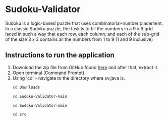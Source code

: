 # Sudoku-Validator

Sudoku is a logic-based puzzle that uses combinatorial-number placement. In a classic Sudoku puzzle,
the task is to fill the numbers in a 9 x 9 grid laced in such a way that each row, each column, and 
each of the sub-grid of the size 3 x 3 contains all the numbers from 1 to 9 (1 and 9 inclusive)

## Instructions to run the application

1. Download the zip file from GitHub found [here](https://github.com/zahirmaliqi/Sudoku-Validator) and after that, extract it.
2. Open terminal (Command Prompt).
3. Using 'cd' - navigate to the directory where sv.java is.
   ```sh 
   cd Downloads 
   ```
   ```sh
   cd Sudoku-Validator-main 
   ```
   ```sh
   cd Sudoku-Validator-main 
   ```
   ```sh
   cd src
   ```
   
